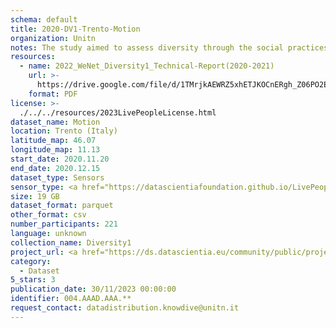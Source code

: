 ```yaml
---
schema: default
title: 2020-DV1-Trento-Motion
organization: Unitn
notes: The study aimed to assess diversity through the social practices and daily behaviors of university students from eight different countries. The research was carried out in two phases. Initially, a large sample of students from Denmark, Italy, Mongolia, Paraguay, the United Kingdom, China, Mexico, and India, completed a survey on their social practices, as well as their socio-demographic, cultural, and psychological elements. In the second phase, a sub-sample of the respondents engaged in a four-week data collection by using an innovative smartphone application called iLog. This app collected data from thirty-four smartphone sensors around the clock, allowing for an in-depth investigation into the diversity and daily routines of university students across countries, both synchronically and diachronically.
resources:
  - name: 2022_WeNet_Diversity1_Technical-Report(2020-2021)
    url: >-
      https://drive.google.com/file/d/1TMrjkAEWRZ5xhETJKOCnERgh_Z06PO2E/view?usp=drive_link
    format: PDF
license: >-
  ./../../resources/2023LivePeopleLicense.html
dataset_name: Motion
location: Trento (Italy)
latitude_map: 46.07
longitude_map: 11.13
start_date: 2020.11.20
end_date: 2020.12.15
dataset_type: Sensors
sensor_type: <a href="https://datascientiafoundation.github.io/LivePeople/datasets/2020-DV1-Trento-Accelerometer%20Event/">accelerometer</a>, <a href="https://datascientiafoundation.github.io/LivePeople/datasets/2020-DV1-Trento-Activities%20Per%20Label/">activities per label</a>,<a href="https://datascientiafoundation.github.io/LivePeople/datasets/2020-DV1-Trento-Activities%20Per%20Time/"> activities per time </a>, <a href="https://datascientiafoundation.github.io/LivePeople/datasets/2020-DV1-Trento-Step%20Counter%20Event/">step counter</a>,  <a href="https://datascientiafoundation.github.io/LivePeople/datasets/2020-DV1-Trento-Step%20Detector%20Event/">step detector</a> 
size: 19 GB
dataset_format: parquet
other_format: csv
number_participants: 221
language: unknown
collection_name: Diversity1
project_url: <a href="https://ds.datascientia.eu/community/public/projects/e464583f-32eb-44c1-a455-91503b02b307">https://ds.datascientia.eu/community/public/projects/e464583f-32eb-44c1-a455-91503b02b307</a>
category:
  - Dataset
5_stars: 3
publication_date: 30/11/2023 00:00:00
identifier: 004.AAAD.AAA.**
request_contact: datadistribution.knowdive@unitn.it
---
```

